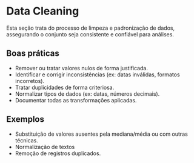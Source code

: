 # Data Cleaning
Esta seção trata do processo de limpeza e padronização de dados, assegurando 
o conjunto seja consistente e confiável para análises.

## Boas práticas
- Remover ou tratar valores nulos de forma justificada.
- Identificar e corrigir inconsistências (ex: datas inválidas, formatos incorretos).
- Tratar duplicidades de forma criteriosa.
- Normalizar tipos de dados (ex: datas, números decimais).
- Documentar todas as transformações aplicadas.

## Exemplos
- Substituição de valores ausentes pela mediana/média ou com outras
 técnicas.
- Normalização de textos
- Remoção de registros duplicados.
